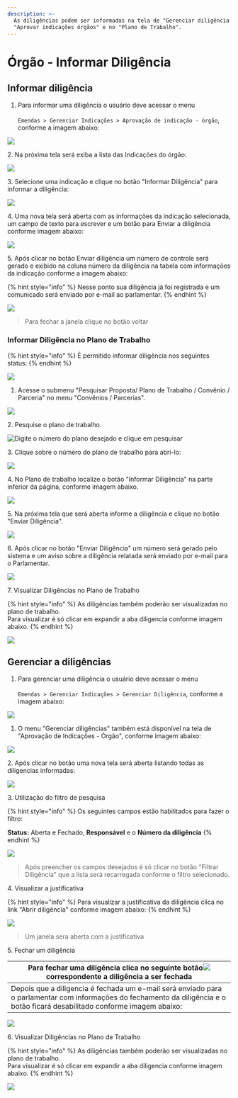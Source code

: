 ```yaml
---
description: >-
  As diligências podem ser informadas na tela de "Gerenciar diligência órgão",
  "Aprovar indicações órgãos" e no "Plano de Trabalho".
---
```


# Órgão - Informar Diligência

## Informar diligência

1. Para informar uma diligência o usuário deve acessar o menu\
   \
   `Emendas > Gerenciar Indicações > Aprovação de indicação - órgão`, conforme a imagem abaixo:

![](<../../../.gitbook/assets/image (120).png>)

2\. Na próxima tela será exiba a lista das Indicações do órgão:

![](<../../../.gitbook/assets/image (188) (1).png>)

3\. Selecione uma indicação e clique no botão "Informar Diligência"  para informar a diligência:

![](<../../../.gitbook/assets/image (197) (1).png>)

4\. Uma nova tela será aberta com as informações da indicação selecionada, um campo de texto para escrever e um botão para Enviar a diligência  conforme imagem abaixo:

![](<../../../.gitbook/assets/image (191) (1).png>)

5\. Após clicar no botão Enviar diligência um número de controle será gerado e exibido na coluna número da diligência na tabela com informações da indicação  conforme a imagem abaixo:

{% hint style="info" %}
Nesse ponto sua diligência já foi registrada e um comunicado será enviado por e-mail ao parlamentar.&#x20;
{% endhint %}

![](<../../../.gitbook/assets/image (192) (1).png>)

> Para fechar a janela clique no botão voltar&#x20;

### Informar Diligência no Plano de Trabalho

{% hint style="info" %}
É permitido informar diligência nos seguintes status:
{% endhint %}

![](<../../../.gitbook/assets/image (205).png>)

1. Acesse o submenu "Pesquisar Proposta/ Plano de Trabalho / Convênio / Parceria" no menu "Convênios / Parcerias".

![](<../../../.gitbook/assets/image (220).png>)

2\. Pesquise o plano de trabalho.

![Digite o número do plano desejado e clique em pesquisar  ](<../../../.gitbook/assets/image (209).png>)

3\.  Clique sobre o número do plano de trabalho para abri-lo:

![](<../../../.gitbook/assets/image (217).png>)

4\. No Plano de trabalho localize o botão "Informar Diligência" na parte inferior da página, conforme imagem abaixo.

![](<../../../.gitbook/assets/image (224).png>)

5\.  Na próxima tela que será aberta informe a diligência e clique no botão "Enviar Diligência".

![](<../../../.gitbook/assets/image (200) (1).png>)

6\.  Após clicar no botão "Enviar Diligência" um número será gerado pelo sistema e um aviso sobre a diligência relatada será enviado por e-mail para o Parlamentar.

![](<../../../.gitbook/assets/image (187) (1).png>)

7\.  Visualizar Diligências no Plano de Trabalho

{% hint style="info" %}
As diligências também poderão ser visualizadas no plano de trabalho. \
Para visualizar é só clicar em expandir a aba diligencia conforme imagem abaixo.
{% endhint %}

![](<../../../.gitbook/assets/image (89).png>)

## Gerenciar a diligências

1. Para gerenciar uma diligência o usuário deve acessar o menu\
   \
   `Emendas > Gerenciar Indicações > Gerenciar Diligência`, conforme a imagem abaixo:

![](<../../../.gitbook/assets/image (213).png>)

1. O menu "Gerenciar diligências" também está disponível na tela de "Aprovação de Indicações - Órgão",  conforme imagem abaixo:

![](<../../../.gitbook/assets/image (174).png>)

2\.  Após clicar no botão uma nova tela será aberta listando todas as diligencias informadas:

![](<../../../.gitbook/assets/image (172).png>)

3\.  Utilização do filtro de pesquisa

{% hint style="info" %}
Os seguintes campos estão habilitados para fazer o filtro:

**Status:** Aberta e Fechado, **Responsável** e o **Número da diligência**
{% endhint %}



![](<../../../.gitbook/assets/image (126) (1).png>)

> Após preencher os campos desejados é só clicar no botão "Filtrar Diligência" que a lista será recarregada conforme o filtro selecionado.

4\. Visualizar a justificativa

{% hint style="info" %}
Para visualizar a justificativa da diligência clica no link "Abrir diligência" conforme imagem abaixo:
{% endhint %}

![](<../../../.gitbook/assets/image (40) (1).png>)

> Um janela sera aberta com a justificativa

5\.  Fechar um diligência

| Para fechar uma diligência clica no seguinte botão![](<../../../.gitbook/assets/image (125).png>)correspondente a diligência a ser fechada                                     |
| ------------------------------------------------------------------------------------------------------------------------------------------------------------------------------ |
| Depois que a diligencia é fechada um e-mail será enviado para o parlamentar com informações do fechamento da diligência  e o botão ficará desabilitado conforme imagem abaixo: |

![](<../../../.gitbook/assets/image (74).png>)

6\. Visualizar Diligências no Plano de Trabalho

{% hint style="info" %}
As diligências também poderão ser visualizadas no plano de trabalho. \
Para visualizar é só clicar em expandir a aba diligencia conforme imagem abaixo.
{% endhint %}

![](<../../../.gitbook/assets/image (89).png>)
